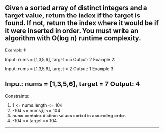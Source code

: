 Given a sorted array of distinct integers and a target value, return the index if the target is found. 
If not, return the index where it would be if it were inserted in order.
You must write an algorithm with O(log n) runtime complexity. 
--------------------------------------------------------------------------------------------------------------------------------------------------------------------------
Example 1:

Input: nums = [1,3,5,6], target = 5
Output: 2
Example 2:

Input: nums = [1,3,5,6], target = 2
Output: 1
Example 3:

Input: nums = [1,3,5,6], target = 7
Output: 4
 -------------------------------------------------------------------------------------------------------------------------------------------------------------------------

Constraints:

1) 1 <= nums.length <= 104
2) -104 <= nums[i] <= 104
3) nums contains distinct values sorted in ascending order.
4) -104 <= target <= 104
-------------------------------------------------------------------------------------------------------------------------------------------------------------------------
